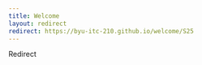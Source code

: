 ```yaml
---
title: Welcome
layout: redirect
redirect: https://byu-itc-210.github.io/welcome/S25
---
```

Redirect